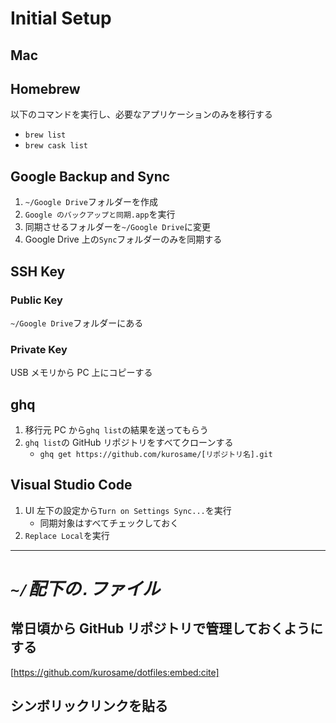 # Initial Setup

## Mac

## Homebrew

以下のコマンドを実行し、必要なアプリケーションのみを移行する

- `brew list`
- `brew cask list`

## Google Backup and Sync

1. `~/Google Drive`フォルダーを作成
1. `Google のバックアップと同期.app`を実行
1. 同期させるフォルダーを`~/Google Drive`に変更
1. Google Drive 上の`Sync`フォルダーのみを同期する

## SSH Key

### Public Key

`~/Google Drive`フォルダーにある

### Private Key

USB メモリから PC 上にコピーする

## ghq

1. 移行元 PC から`ghq list`の結果を送ってもらう
1. `ghq list`の GitHub リポジトリをすべてクローンする
   - `ghq get https://github.com/kurosame/[リポジトリ名].git`

## Visual Studio Code

1. UI 左下の設定から`Turn on Settings Sync...`を実行
   - 同期対象はすべてチェックしておく
1. `Replace Local`を実行

---

# _`~/`配下の`.`ファイル_

## 常日頃から GitHub リポジトリで管理しておくようにする

[https://github.com/kurosame/dotfiles:embed:cite]

## シンボリックリンクを貼る
